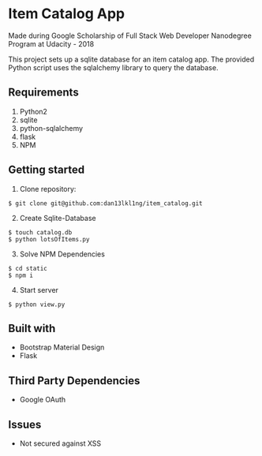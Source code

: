 # Item Catalog App
Made during Google Scholarship of Full Stack Web Developer Nanodegree Program at Udacity - 2018

This project sets up a sqlite database for an item catalog app. The provided Python script uses the sqlalchemy library to query the database.
## Requirements
1. Python2
2. sqlite
3. python-sqlalchemy
4. flask
5. NPM

## Getting started
1. Clone repository:
```
$ git clone git@github.com:dan13lkl1ng/item_catalog.git
```
2. Create Sqlite-Database
```
$ touch catalog.db
$ python lotsOfItems.py
```
3. Solve NPM Dependencies
```
$ cd static
$ npm i
```
4. Start server
```
$ python view.py 
```
## Built with
* Bootstrap Material Design
* Flask

## Third Party Dependencies
* Google OAuth

## Issues
* Not secured against XSS
